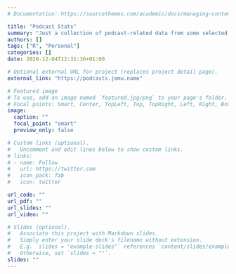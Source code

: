 ```yaml
---
# Documentation: https://sourcethemes.com/academic/docs/managing-content/

title: "Podcast Stats"
summary: "Just a collection of podcast-related data from some selected podcasts and podcast networks I like, namely The Incomparable, relay.fm and ATP."
authors: []
tags: ["R", "Personal"]
categories: []
date: 2020-12-04T12:31:36+01:00

# Optional external URL for project (replaces project detail page).
external_link: "https://podcasts.jemu.name"

# Featured image
# To use, add an image named `featured.jpg/png` to your page's folder.
# Focal points: Smart, Center, TopLeft, Top, TopRight, Left, Right, BottomLeft, Bottom, BottomRight.
image:
  caption: ""
  focal_point: "smart"
  preview_only: false

# Custom links (optional).
#   Uncomment and edit lines below to show custom links.
# links:
# - name: Follow
#   url: https://twitter.com
#   icon_pack: fab
#   icon: twitter

url_code: ""
url_pdf: ""
url_slides: ""
url_video: ""

# Slides (optional).
#   Associate this project with Markdown slides.
#   Simply enter your slide deck's filename without extension.
#   E.g. `slides = "example-slides"` references `content/slides/example-slides.md`.
#   Otherwise, set `slides = ""`.
slides: ""
---
```

